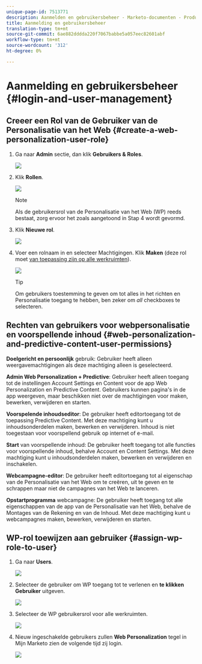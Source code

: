 ```yaml
---
unique-page-id: 7513771
description: Aanmelden en gebruikersbeheer - Marketo-documenten - Productdocumentatie
title: Aanmelding en gebruikersbeheer
translation-type: tm+mt
source-git-commit: 6ae882dddda220f7067babbe5a057eec82601abf
workflow-type: tm+mt
source-wordcount: '312'
ht-degree: 0%

---
```



# Aanmelding en gebruikersbeheer {#login-and-user-management}

## Creeer een Rol van de Gebruiker van de Personalisatie van het Web {#create-a-web-personalization-user-role}

1. Ga naar **Admin** sectie, dan klik **Gebruikers &amp; Roles**.

   ![](assets/image2015-4-28-19-3a50-3a49.png)

1. Klik **Rollen**.

   ![](assets/image2015-4-28-19-3a57-3a58.png)

   >[!NOTE]
   >
   >Als de gebruikersrol van de Personalisatie van het Web (WP) reeds bestaat, zorg ervoor het zoals aangetoond in Stap 4 wordt gevormd.

1. Klik **Nieuwe rol**.

   ![](assets/three-1.png)

1. Voer een rolnaam in en selecteer Machtigingen. Klik **Maken** (deze rol moet [van toepassing zijn op alle werkruimten](https://docs.marketo.com/display/DOCS/Managing+Marketo+Users#ManagingMarketoUsers-CreateUsers)).

   ![](assets/four.png)

   >[!TIP]
   >
   >Om gebruikers toestemming te geven om tot alles in het richten en Personalisatie toegang te hebben, ben zeker om *all* checkboxes te selecteren.

## Rechten van gebruikers voor webpersonalisatie en voorspellende inhoud {#web-personalization-and-predictive-content-user-permissions}

**Doelgericht en persoonlijk** gebruik: Gebruiker heeft alleen weergavemachtigingen als deze machtiging alleen is geselecteerd.

**Admin Web Personalization + Predictive**: Gebruiker heeft alleen toegang tot de instellingen Account Settings en Content voor de app Web Personalization en Predictive Content. Gebruikers kunnen pagina&#39;s in de app weergeven, maar beschikken niet over de machtigingen voor maken, bewerken, verwijderen en starten.

**Voorspelende inhoudseditor**: De gebruiker heeft editortoegang tot de toepassing Predictive Content. Met deze machtiging kunt u inhoudsonderdelen maken, bewerken en verwijderen. Inhoud is niet toegestaan voor voorspellend gebruik op internet of e-mail.

**Start** van voorspellende inhoud: De gebruiker heeft toegang tot alle functies voor voorspellende inhoud, behalve Account en Content Settings. Met deze machtiging kunt u inhoudsonderdelen maken, bewerken en verwijderen en inschakelen.

**Webcampagne-editor**: De gebruiker heeft editortoegang tot al eigenschap van de Personalisatie van het Web om te creëren, uit te geven en te schrappen maar niet de campagnes van het Web te lanceren.

**Opstartprogramma** webcampagne: De gebruiker heeft toegang tot alle eigenschappen van de app van de Personalisatie van het Web, behalve de Montages van de Rekening en van de Inhoud. Met deze machtiging kunt u webcampagnes maken, bewerken, verwijderen en starten.

## WP-rol toewijzen aan gebruiker {#assign-wp-role-to-user}

1. Ga naar **Users**.

   ![](assets/image2015-4-29-11-3a31-3a3.png)

1. Selecteer de gebruiker om WP toegang tot te verlenen en **te klikken Gebruiker** uitgeven.

   ![](assets/image2015-4-29-11-3a38-3a46.png)

1. Selecteer de WP gebruikersrol voor alle werkruimten.

   ![](assets/seven.png)

1. Nieuw ingeschakelde gebruikers zullen **Web Personalization** tegel in Mijn Marketo zien de volgende tijd zij login.

   ![](assets/eight.png)
